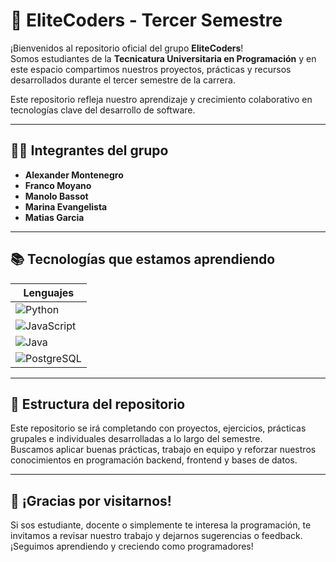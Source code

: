# 🚀 EliteCoders - Tercer Semestre

¡Bienvenidos al repositorio oficial del grupo **EliteCoders**!  
Somos estudiantes de la **Tecnicatura Universitaria en Programación** y en este espacio compartimos nuestros proyectos, prácticas y recursos desarrollados durante el tercer semestre de la carrera.

Este repositorio refleja nuestro aprendizaje y crecimiento colaborativo en tecnologías clave del desarrollo de software.

---

## 👨‍💻 Integrantes del grupo

- **Alexander Montenegro**
- **Franco Moyano**
- **Manolo Bassot**
- **Marina Evangelista**
- **Matias Garcia**

---

## 📚 Tecnologías que estamos aprendiendo

| Lenguajes       |
|----------------------------------------------------------------------------------------|
| ![Python](https://img.shields.io/badge/-Python-3776AB?style=flat&logo=python&logoColor=white)         |
| ![JavaScript](https://img.shields.io/badge/-JavaScript-F7DF1E?style=flat&logo=javascript&logoColor=black) |
| ![Java](https://img.shields.io/badge/-Java-007396?style=flat&logo=java&logoColor=white)             |
| ![PostgreSQL](https://img.shields.io/badge/-PostgreSQL-4169E1?style=flat&logo=postgresql&logoColor=white) |

---

## 📂 Estructura del repositorio

Este repositorio se irá completando con proyectos, ejercicios, prácticas grupales e individuales desarrolladas a lo largo del semestre.  
Buscamos aplicar buenas prácticas, trabajo en equipo y reforzar nuestros conocimientos en programación backend, frontend y bases de datos.

---

## 🤝 ¡Gracias por visitarnos!

Si sos estudiante, docente o simplemente te interesa la programación, te invitamos a revisar nuestro trabajo y dejarnos sugerencias o feedback.  
¡Seguimos aprendiendo y creciendo como programadores!

